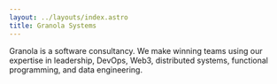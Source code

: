 ```yaml
---
layout: ../layouts/index.astro
title: Granola Systems
---
```


Granola is a software consultancy. We make winning teams using
our expertise in leadership, DevOps, Web3, distributed
systems, functional programming, and data engineering.
